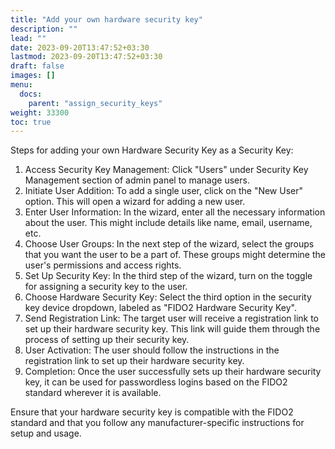 ```yaml
---
title: "Add your own hardware security key"
description: ""
lead: ""
date: 2023-09-20T13:47:52+03:30
lastmod: 2023-09-20T13:47:52+03:30
draft: false
images: []
menu:
  docs:
    parent: "assign_security_keys"
weight: 33300
toc: true
---
```


Steps for adding your own Hardware Security Key as a Security Key:  

1. Access Security Key Management: Click "Users" under Security Key Management section of admin panel to manage users.  
2. Initiate User Addition: To add a single user, click on the "New User" option. This will open a wizard for adding a new user.  
3. Enter User Information: In the wizard, enter all the necessary information about the user. This might include details like name, email, username, etc.  
4. Choose User Groups: In the next step of the wizard, select the groups that you want the user to be a part of. These groups might determine the user's permissions and access rights.  
5. Set Up Security Key: In the third step of the wizard, turn on the toggle for assigning a security key to the user.  
6. Choose Hardware Security Key: Select the third option in the security key device dropdown, labeled as "FIDO2 Hardware Security Key".  
7. Send Registration Link: The target user will receive a registration link to set up their hardware security key. This link will guide them through the process of setting up their security key.  
8. User Activation: The user should follow the instructions in the registration link to set up their hardware security key.  
9. Completion: Once the user successfully sets up their hardware security key, it can be used for passwordless logins based on the FIDO2 standard wherever it is available.  

Ensure that your hardware security key is compatible with the FIDO2 standard and that you follow any manufacturer-specific instructions for setup and usage.  
